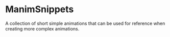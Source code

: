 # ManimSnippets
A collection of short simple animations that can be used for reference when creating more complex animations.

